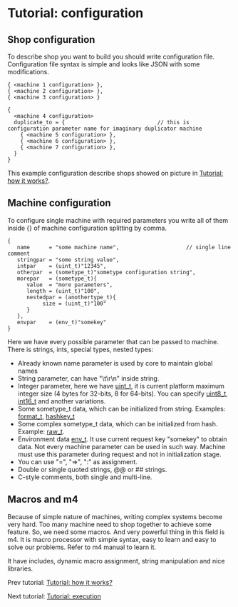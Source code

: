 # Tutorial: configuration
## Shop configuration

To describe shop you want to build you should write configuration file. Configuration file syntax is simple and looks like JSON with
some modifications.

	{ <machine 1 configuration> },
	{ <machine 2 configuration> },
	{ <machine 3 configuration> }

	{
	  <machine 4 configuration>
	  duplicate_to = {                             // this is configuration parameter name for imaginary duplicator machine
	    { <machine 5 configuration> },
	    { <machine 6 configuration> },
	    { <machine 7 configuration> },
	  }
	}

This example configuration describe shops showed on picture in [Tutorial: how it works?][tutorial_basics].

## Machine configuration

To configure single machine with required parameters you write all of them inside {} of machine configuration splitting by comma.

	{
	   name      = "some machine name",                     // single line comment
	   stringpar = "some string value",
	   intpar    = (uint_t)"12345",
	   otherpar  = (sometype_t)"sometype configuration string",
	   morepar   = (sometype_t){
		  value  = "more parameters",
		  length = (uint_t)"100",
		  nestedpar = (anothertype_t){
		       size = (uint_t)"100"
		  }
	   },
	   envpar    = (env_t)"somekey"
	}

Here we have every possible parameter that can be passed to machine. There is strings, ints, special types, nested types:

- Already known name parameter is used by core to maintain global names
- String parameter, can have "\t\r\n" inside string.
- Integer parameter, here we have [uint_t][], it is current platform maximum integer size (4 bytes for 32-bits, 8 for 64-bits). You can specify [uint8_t][], [int16_t][] and another variations.
- Some sometype_t data, which can be initialized from string. Examples: [format_t][], [hashkey_t][]
- Some complex sometype_t data, which can be initialized from hash. Example: [raw_t][].
- Environment data [env_t][]. It use current request key "somekey" to obtain data. Not every machine parameter can be used in such way. Machine must use this parameter during request and not in initialization stage.
- You can use "=", "=>", ":" as assignment.
- Double or single quoted strings, @@ or ## strings.
- C-style comments, both single and multi-line.

## Macros and m4

Because of simple nature of machines, writing complex systems become very hard. Too many machine need to shop together to achieve some
feature. So, we need some macros. And very powerful thing in this field is m4. It is macro processor with simple syntax, easy to learn and
easy to solve our problems. Refer to m4 manual to learn it.

It have includes, dynamic macro assignment, string manipulation and nice libraries.

Prev tutorial: [Tutorial: how it works?][tutorial_basics]

Next tutorial: [Tutorial: execution][tutorial_execution]

[uint_t]: /doxygen/uint__t_8h_source.html
[uint8_t]: /doxygen/uint8__t_8h_source.html
[int16_t]: /doxygen/uint16__t_8h_source.html
[format_t]: /doxygen/format__t_8h_source.html
[hashkey_t]: /doxygen/hashkey__t_8h_source.html
[raw_t]: /doxygen/raw__t_8h_source.html
[env_t]: /doxygen/env__t_8h_source.html
[tutorial_basics]: tutorial_basics.html
[tutorial_execution]: tutorial_execution.html

